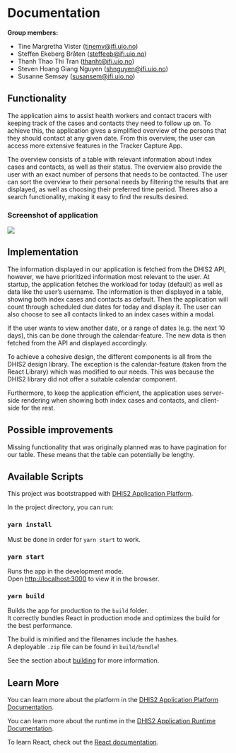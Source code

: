 # Documentation #

**Group members:**
* Tine Margretha Vister (tinemv@ifi.uio.no)
* Steffen Ekeberg Bråten (steffeeb@ifi.uio.no)
* Thanh Thao Thi Tran (thanht@ifi.uio.no)
* Steven Hoang Giang Nguyen (shnguyen@ifi.uio.no)
* Susanne Semsøy (susansem@ifi.uio.no)

## Functionality ##

The application aims to assist health workers and contact tracers with keeping track of the cases and contacts they need to follow up on. To achieve this, the application gives a simplified overview of the persons that they should contact at any given date. From this overview, the user can access more extensive features in the Tracker Capture App.

The overview consists of a table with relevant information about index cases and contacts, as well as their status. The overview also provide the user with an exact number of persons that needs to be contacted. The user can sort the overview to their personal needs by filtering the results that are displayed, as well as choosing their preferred time period. Theres also a search functionality, making it easy to find the results desired.

### Screenshot of application ###

![](https://github.uio.no/steffeeb/WorkingList/blob/master/Images/WorkingList_Screenshot.png)

## Implementation

The information displayed in our application is fetched from the DHIS2 API, however, we have prioritized information most relevant to the user. At startup, the application fetches the workload for today (default) as well as data like the user’s username. The information is then displayed in a table, showing both index cases and contacts as default. Then the application will count through scheduled due dates for today and display it. The user can also choose to see all contacts linked to an index cases within a modal.

If the user wants to view another date, or a range of dates (e.g. the next 10 days), this can be done through the calendar-feature. The new data is then fetched from the API and displayed accordingly.

To achieve a cohesive design, the different components is all from the DHIS2 design library. The exception is the calendar-feature (taken from the React Library) which was modified to our needs. This was because the DHIS2 library did not offer a suitable calendar component.

Furthermore, to keep the application efficient, the application uses server-side rendering when showing both index cases and contacts, and client-side for the rest.

## Possible improvements

Missing functionality that was originally planned was to have pagination for our table. These means that the table can potentially be lengthy.

## Available Scripts

This project was bootstrapped with [DHIS2 Application Platform](https://github.com/dhis2/app-platform).

In the project directory, you can run:

### `yarn install`

Must be done in order for `yarn start` to work.

### `yarn start`

Runs the app in the development mode.<br />
Open [http://localhost:3000](http://localhost:3000) to view it in the browser.

### `yarn build`

Builds the app for production to the `build` folder.<br />
It correctly bundles React in production mode and optimizes the build for the best performance.

The build is minified and the filenames include the hashes.<br />
A deployable `.zip` file can be found in `build/bundle`!

See the section about [building](https://platform.dhis2.nu/#/scripts/build) for more information.

## Learn More

You can learn more about the platform in the [DHIS2 Application Platform Documentation](https://platform.dhis2.nu/).

You can learn more about the runtime in the [DHIS2 Application Runtime Documentation](https://runtime.dhis2.nu/).

To learn React, check out the [React documentation](https://reactjs.org/).
